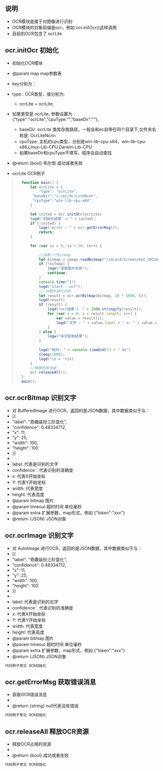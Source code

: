 ## 说明

- OCR模块是属于对图像进行识别
- OCR模块的对象前缀是ocr，例如 ocr.initOcr()这样调用
- 目前的OCR包含了 ocrLite



## ocr.initOcr 初始化

 * 初始化OCR模块

 * @param map map参数表
 * key分别为：
 * type : OCR类型，值分别为:
    * ocrLite = ocrLite,

 * 如果类型是 ocrLite, 参数设置为 : {"type":"ocrLite","cpuType:"","baseDir":""},
    * baseDir: ocrLite 类库存放路径，一般会和ec自带在同个目录下,文件夹名称是: OcrLiteNcnn
    * cpuType: 主机的cpu类型，分别是win-lib-cpu-x64，win-lib-cpu-x86,Linux-Lib-CPU,Darwin-Lib-CPU
    * 如果baseDir和cpuType不填写，程序会自动查找
 * @return {bool} 布尔型 成功或者失败


- ocrLite OCR例子

> ```javascript
>   function main() {
>   	let ocrLite = {
>   		"type": "ocrLite",
>        "baseDir":"c:/ec/OcrLiteNcnn",
>        "cpuType":"win-lib-cpu-x64"
>   	}
>    
>   	let inited = ocr.initOcr(ocrLite)
>   	logd("初始化结果 -> " + inited);
>   	if (!inited) {
>   		loge("error : " + ocr.getErrorMsg());
>   		return;
>   	}
>   
>   	for (var ix = 0; ix < 20; ix++) {
>    
>   		//读取一个bitmap
>   		let bitmap = image.readBitmap("/sdcard/Screenshot_20210127_152932_com.huawei.android.lau.jpg");
>   		if (!bitmap) {
>   			loge("读取图片失败");
>   			continue;
>   		}
>   		console.time("1")
>   		logd("start---ocr");
>   		// 对图片进行识别
>   		let result = ocr.ocrBitmap(bitmap, 20 * 1000, {});
>   		logd(result)
>   		if (result) {
>   			logd("ocr结果-》 " + JSON.stringify(result));
>   			for (var i = 0; i < result.length; i++) {
>   				var value = result[i];
>   				logd("文字 : " + value.label + " x: " + value.x + " y: " + value.y + " width: " + value.width + " height: " + value.height);
>   			}
>   		} else {
>   			logw("未识别到结果");
>   		}
>   	
>   		logd("耗时: " + console.timeEnd(1) + " ms")
>   		sleep(1000);
>   		logd("ix = "+ix)
>   	}
>   	//释放所有资源
>   	ocr.releaseAll();
>   }
>   main();
> 
> ```






## ocr.ocrBitmap 识别文字
 * 对 BufferedImage 进行OCR，返回的是JSON数据，其中数据类似于与：
 * [{
 * 	"label": "奇趣装扮三阶盘化",
 *	"confidence": 0.48334712,
 *	"x": 11,
 *	"y": 25,
 *	"width": 100,
 *	"height": 100
 * }]
 *  <br/>
 *  label: 代表是识别的文字
 *  confidence：代表识别的准确度
 *  x: 代表X开始坐标
 *  Y: 代表Y开始坐标
 *  width: 代表宽度
 *  height: 代表高度
 * @param bitmap 图片
 * @param timeout 超时时间 单位毫秒
 * @param extra 扩展参数，map形式，例如 {"token":"xxx"}
 * @return {JSON} JSON对象 



## ocr.ocrImage 识别文字
 * 对 AutoImage 进行OCR，返回的是JSON数据，其中数据类似于与：
 * [{
 * 	"label": "奇趣装扮三阶盘化",
 *	"confidence": 0.48334712,
 *	"x": 11,
 *	"y": 25,
 *	"width": 100,
 *	"height": 100
 * }]
 *  <br/>
 *  label: 代表是识别的文字
 *  confidence：代表识别的准确度
 *  x: 代表X开始坐标
 *  Y: 代表Y开始坐标
 *  width: 代表宽度
 *  height: 代表高度
 * @param bitmap 图片
 * @param timeout 超时时间 单位毫秒
 * @param extra 扩展参数，map形式，例如 {"token":"xxx"}
 * @return {JSON} JSON对象 


```javascript
代码例子常见 OCR初始化
```







## ocr.getErrorMsg 获取错误消息
 * 获取OCR错误消息
 * 
 * @return {string} null代表没有错误



```javascript
代码例子常见 OCR初始化
```



## ocr.releaseAll 释放OCR资源
 * 释放OCR占用的资源
 * 
 * @return {bool} 成功或者失败



```javascript
代码例子常见 OCR初始化
```

